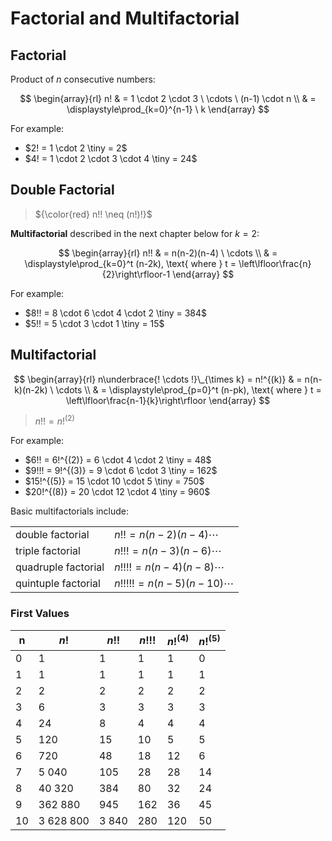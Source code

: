 # Factorial and Multifactorial

## Factorial

Product of $n$ consecutive numbers:


$$
\begin{array}{rl}
n! & = 1 \cdot 2 \cdot 3 \ \cdots \ (n-1) \cdot n
\\
& = \displaystyle\prod_{k=0}^{n-1} \ k
\end{array}
$$

For example:
- $2! = 1 \cdot 2 \tiny = 2$
- $4! = 1 \cdot 2 \cdot 3 \cdot 4 \tiny = 24$

## Double Factorial

> ${\color{red} n!! \neq (n!)!}$

**Multifactorial** described in the next chapter below for $k=2$:

$$
\begin{array}{rl}
n!! & = n(n-2)(n-4) \ \cdots
\\
& = \displaystyle\prod_{k=0}^t (n-2k), \text{ where } t = \left\lfloor\frac{n}{2}\right\rfloor-1
\end{array}
$$

For example:

- $8!! = 8 \cdot 6 \cdot 4 \cdot 2 \tiny = 384$
- $5!! = 5 \cdot 3 \cdot 1 \tiny = 15$

## Multifactorial

$$
\begin{array}{rl}
n\underbrace{! \cdots !}\_{\times k} = n!^{(k)} & = n(n-k)(n-2k) \ \cdots
\\
& = \displaystyle\prod_{p=0}^t (n-pk), \text{ where } t = \left\lfloor\frac{n-1}{k}\right\rfloor
\end{array}
$$

> $n!! = n!^{(2)}$

For example:

- $6!! = 6!^{(2)} = 6 \cdot 4 \cdot 2 \tiny = 48$
- $9!!! = 9!^{(3)} = 9 \cdot 6 \cdot 3 \tiny = 162$
- $15!^{(5)} = 15 \cdot 10 \cdot 5 \tiny = 750$
- $20!^{(8)} = 20 \cdot 12 \cdot 4 \tiny = 960$

Basic multifactorials include:

| | |
|--|--|
| double factorial | $n!! = n(n-2)(n-4) \cdots$ |
| triple factorial | $n!!! = n(n-3)(n-6) \cdots$ |
| quadruple factorial | $n!!!! = n(n-4)(n-8) \cdots$ |
| quintuple factorial | $n!!!!! = n(n-5)(n-10) \cdots$ |

### First Values

| n | $n!$ | $n!!$ | $n!!!$ | $n!^{(4)}$ | $n!^{(5)}$ |
|--|--|--|--|--|--|
| 0 | 1 | 1 | 1 | 1 | 0 | 
| 1 | 1 | 1 | 1 | 1 | 1 |
| 2 | 2 | 2 | 2 | 2 | 2 |
| 3 | 6 | 3 | 3 | 3 | 3 |
| 4 | 24 | 8 | 4 | 4 | 4 |
| 5 | 120 | 15 | 10 | 5 | 5 |
| 6 | 720 | 48 | 18 | 12 | 6 |
| 7 | 5 040 | 105 | 28 | 28 | 14 |
| 8 | 40 320 | 384 | 80 | 32 | 24 |
| 9 | 362 880 | 945 | 162 | 36 | 45 |
| 10 | 3 628 800 | 3 840 | 280 | 120 | 50 |
